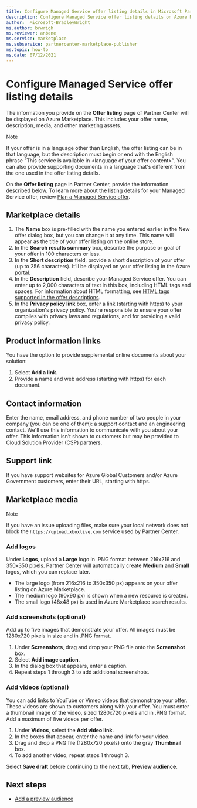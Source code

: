 ```yaml
---
title: Configure Managed Service offer listing details in Microsoft Partner Center
description: Configure Managed Service offer listing details on Azure Marketplace. 
author:  Microsoft-BradleyWright
ms.author: brwrigh
ms.reviewer: anbene
ms.service: marketplace
ms.subservice: partnercenter-marketplace-publisher
ms.topic: how-to
ms.date: 07/12/2021
---
```


# Configure Managed Service offer listing details

The information you provide on the **Offer listing** page of Partner Center will be displayed on Azure Marketplace. This includes your offer name, description, media, and other marketing assets.

> [!NOTE]
> If your offer is in a language other than English, the offer listing can be in that language, but the description must begin or end with the English phrase “This service is available in &lt;language of your offer content>”. You can also provide supporting documents in a language that's different from the one used in the offer listing details.

On the **Offer listing** page in Partner Center, provide the information described below. To learn more about the listing details for your Managed Service offer, review [Plan a Managed Service offer](./plan-managed-service-offer.md).

## Marketplace details

1. The **Name** box is pre-filled with the name you entered earlier in the New offer dialog box, but you can change it at any time. This name will appear as the title of your offer listing on the online store.
2. In the **Search results summary** box, describe the purpose or goal of your offer in 100 characters or less.
3. In the **Short description** field, provide a short description of your offer (up to 256 characters). It’ll be displayed on your offer listing in the Azure portal.
4. In the **Description** field, describe your Managed Service offer. You can enter up to 2,000 characters of text in this box, including HTML tags and spaces. For information about HTML formatting, see [HTML tags supported in the offer descriptions](./supported-html-tags.md).
5. In the **Privacy policy link** box, enter a link (starting with https) to your organization's privacy policy. You're responsible to ensure your offer complies with privacy laws and regulations, and for providing a valid privacy policy.

## Product information links

You have the option to provide supplemental online documents about your solution:

1. Select **Add a link**.
2. Provide a name and web address (starting with https) for each document.

## Contact information

Enter the name, email address, and phone number of two people in your company (you can be one of them): a support contact and an engineering contact. We'll use this information to communicate with you about your offer. This information isn’t shown to customers but may be provided to Cloud Solution Provider (CSP) partners.

## Support link

If you have support websites for Azure Global Customers and/or Azure Government customers, enter their URL, starting with https.

## Marketplace media

> [!NOTE]
> If you have an issue uploading files, make sure your local network does not block the `https://upload.xboxlive.com` service used by Partner Center.

### Add logos

Under **Logos**, upload a **Large** logo in .PNG format between 216x216 and 350x350 pixels. Partner Center will automatically create **Medium** and **Small** logos, which you can replace later.

- The large logo (from 216x216 to 350x350 px) appears on your offer listing on Azure Marketplace.
- The medium logo (90x90 px) is shown when a new resource is created.
- The small logo (48x48 px) is used in Azure Marketplace search results.

### Add screenshots (optional)

Add up to five images that demonstrate your offer. All images must be 1280x720 pixels in size and in .PNG format.

1. Under **Screenshots**, drag and drop your PNG file onto the **Screenshot** box.
2. Select **Add image caption**.
3. In the dialog box that appears, enter a caption.
4. Repeat steps 1 through 3 to add additional screenshots.

### Add videos (optional)

You can add links to YouTube or Vimeo videos that demonstrate your offer. These videos are shown to customers along with your offer. You must enter a thumbnail image of the video, sized 1280x720 pixels and in .PNG format. Add a maximum of five videos per offer.

1. Under **Videos**, select the **Add video link**.
2. In the boxes that appear, enter the name and link for your video.
3. Drag and drop a PNG file (1280x720 pixels) onto the gray **Thumbnail** box.
4. To add another video, repeat steps 1 through 3.

Select **Save draft** before continuing to the next tab, **Preview audience**.

## Next steps

- [Add a preview audience](create-managed-service-offer-preview.md)
